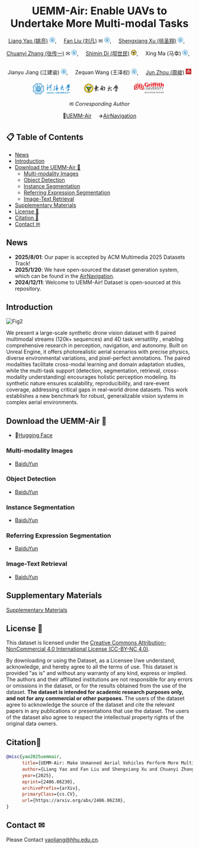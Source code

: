 <div align="center">

# UEMM-Air: Enable UAVs to Undertake More Multi-modal Tasks

[Liang Yao (姚亮)](https://multimodality.group/author/%E5%A7%9A%E4%BA%AE/) 
<img src="assets/hhu_logo.png" alt="Logo" width="15">, &nbsp; &nbsp; 
[Fan Liu (刘凡)](https://multimodality.group/author/%E5%88%98%E5%87%A1/) ✉ 
<img src="assets/hhu_logo.png" alt="Logo" width="15">, &nbsp; &nbsp;
[Shengxiang Xu (徐圣翔)](https://multimodality.group/author/%E5%BE%90%E5%9C%A3%E7%BF%94/) 
<img src="assets/hhu_logo.png" alt="Logo" width="15">, &nbsp; &nbsp; 

[Chuanyi Zhang (张传一)](https://ai.hhu.edu.cn/2023/0809/c17670a264073/page.htm) ✉ 
<img src="assets/hhu_logo.png" alt="Logo" width="15">, &nbsp; &nbsp;
[Shimin Di (邸世民)](https://sdiaa.github.io/)
<img src="assets/SEU.png" alt="Logo" width="15">, &nbsp; &nbsp;
Xing Ma (马幸)
<img src="assets/hhu_logo.png" alt="Logo" width="15">, &nbsp; &nbsp; 

Jianyu Jiang (江建谕)
<img src="assets/hhu_logo.png" alt="Logo" width="15">, &nbsp; &nbsp;
Zequan Wang (王泽权)
<img src="assets/hhu_logo.png" alt="Logo" width="15">, &nbsp; &nbsp; 
[Jun Zhou (周峻)](https://experts.griffith.edu.au/7205-jun-zhou) 
<img src="assets/Griffith.png" alt="Logo" width="15">


<img src="assets/hhu_logo_text.png" alt="Logo" width="100"> &nbsp; &nbsp;  &nbsp; &nbsp; 
<img src="assets/seu_logo_text.jpg" alt="Logo" width="100"> &nbsp; &nbsp;  &nbsp; &nbsp; 
<img src="assets/griffith_logo_text.png" alt="Logo" width="90">

✉ *Corresponding Author*

🤗[UEMM-Air](https://huggingface.co/datasets/1e12Leon/UEMM-Air)  &nbsp; &nbsp;  ✈️[AirNavigation](https://github.com/1e12Leon/AirNavigation)

</div>

## 📋 Table of Contents

 - [News](#news)
  - [Introduction](#introduction)
  - [Download the UEMM-Air 📂](#download-the-uemm-air-)
    - [Multi-modality Images](#multi-modality-images)
    - [Object Detection](#object-detection)
    - [Instance Segmentation](#instance-segmentation)
    - [Referring Expression Segmentation](#referring-expression-segmentation)
    - [Image-Text Retrieval](#image-text-retrieval)
  - [Supplementary Materials](#Supplementary-Materials)
  - [License 🚨](#license-)
  - [Citation 🎈](#citation)
  - [Contact ✉](#contact-)

## News
- **2025/8/01**: Our paper is accepted by ACM Multimedia 2025 Datasets Track!
- **2025/1/20**: We have open-sourced the dataset generation system, which can be found in the [AirNavigation](https://github.com/1e12Leon/AirNavigation).
- **2024/12/11**: Welcome to UEMM-Air! Dataset is open-sourced at this repository.

## Introduction
![Fig2](https://github.com/user-attachments/assets/58b2bc84-9643-43f2-89a4-b14dd91ce47d)

We present a large-scale synthetic drone vision dataset with 6 paired multimodal streams (120k+ sequences) and 4D task versatility , 
enabling comprehensive research in perception, navigation, and autonomy. 
Built on Unreal Engine, it offers photorealistic aerial scenarios with precise physics, diverse environmental variations, and pixel-perfect annotations. 
The paired modalities facilitate cross-modal learning and domain adaptation studies, while the multi-task support (detection, segmentation, retrieval, cross-modality understanding) 
encourages holistic perception modeling. Its synthetic nature ensures scalability, reproducibility, and rare-event coverage, addressing critical gaps in real-world drone datasets. This work establishes a new benchmark for robust, generalizable vision systems in complex aerial environments.


## Download the UEMM-Air 📂

*  🤗[Hugging Face](https://huggingface.co/datasets/1e12Leon/UEMM-Air)

### Multi-modality Images
*  [BaiduYun](https://pan.baidu.com/s/1AgrehM3Bs-aiVLVrdswWeQ?pwd=xcpe)

### Object Detection
*  [BaiduYun](https://pan.baidu.com/s/1bkG3G3nUre65yk0XjeaQ5w?pwd=a3qt)

### Instance Segmentation
*  [BaiduYun](https://pan.baidu.com/s/1TEwa8NrmbDK_Vd_zpysHug?pwd=y1f4)

### Referring Expression Segmentation
*  [BaiduYun](https://pan.baidu.com/s/1hO5h2UdYwxJrLmk4oStupg?pwd=wqxi)
  
### Image-Text Retrieval
*   [BaiduYun](https://pan.baidu.com/s/1O-U84fhqsJruyEV-UDKx8w?pwd=jppd)
  
## Supplementary Materials
[Supplementary Materials](Supplementary.md)

## License 🚨
This dataset is licensed under the [Creative Commons Attribution-NonCommercial 4.0 International License (CC-BY-NC 4.0)](https://creativecommons.org/licenses/by-nc/4.0/).

By downloading or using the Dataset, as a Licensee I/we understand, acknowledge, and hereby agree to all the terms of use. This dataset is provided "as is" and without any warranty of any kind, express or implied. The authors and their affiliated institutions are not responsible for any errors or omissions in the dataset, or for the results obtained from the use of the dataset. **The dataset is intended for academic research purposes only, and not for any commercial or other purposes.** The users of the dataset agree to acknowledge the source of the dataset and cite the relevant papers in any publications or presentations that use the dataset. The users of the dataset also agree to respect the intellectual property rights of the original data owners.

## Citation🎈

```bibtex
@misc{yao2025uemmair,
      title={UEMM-Air: Make Unmanned Aerial Vehicles Perform More Multi-modal Tasks}, 
      author={Liang Yao and Fan Liu and Shengxiang Xu and Chuanyi Zhang and Xing Ma and Jianyu Jiang and Zequan Wang and Shimin Di and Jun Zhou},
      year={2025},
      eprint={2406.06230},
      archivePrefix={arXiv},
      primaryClass={cs.CV},
      url={https://arxiv.org/abs/2406.06230}, 
}
```

## Contact ✉
Please Contact yaoliang@hhu.edu.cn.
